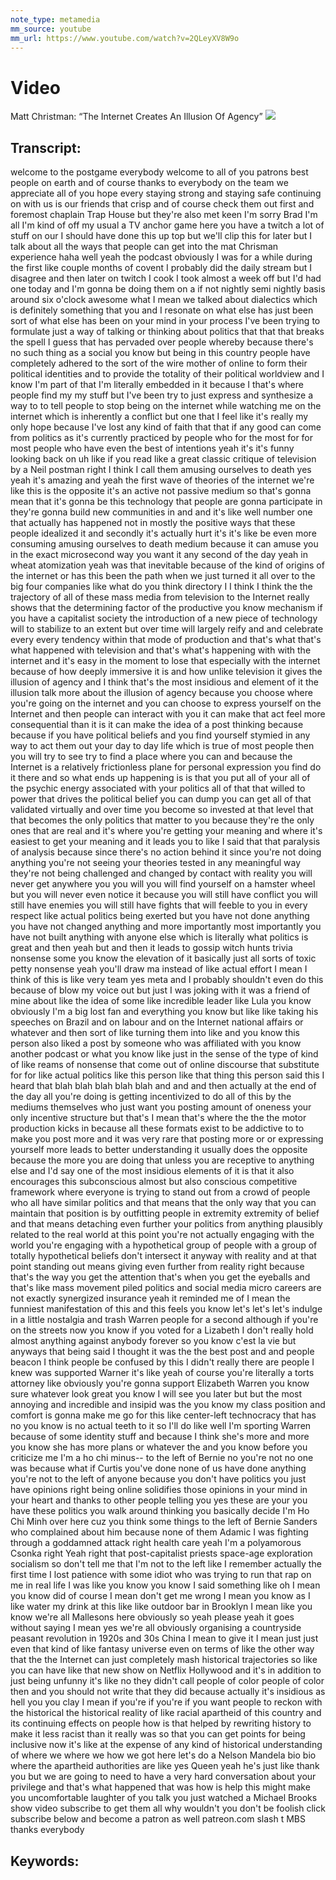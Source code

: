 ```yaml
---
note_type: metamedia
mm_source: youtube
mm_url: https://www.youtube.com/watch?v=2QLeyXV8W9o
---
```


# Video
Matt Christman: “The Internet Creates An Illusion Of Agency”
![](https://www.youtube.com/watch?v=2QLeyXV8W9o)

## Transcript:

welcome to the postgame everybody
welcome to all of you patrons best
people on earth and of course thanks to
everybody on the team we appreciate all
of you hope every staying strong and
staying safe continuing on with us is
our friends that crisp and of course
check them out first and foremost
chaplain Trap House but they're also met
keen I'm sorry Brad I'm all I'm kind of
off my usual a TV anchor game here you
have a twitch a lot of stuff on our I
should have done this up top but we'll
clip this for later but I talk about all
the ways that people can get into the
mat Chrisman experience haha well yeah
the podcast obviously I was for a while
during the first like couple months of
covent I probably did the daily stream
but I disagree and then later on twitch
I cook I took almost a week off but I'd
had one today and I'm gonna be doing
them on a if not nightly semi nightly
basis around six o'clock awesome what I
mean we talked about dialectics which is
definitely something that you and I
resonate on what else has just been sort
of what else has been on your mind in
your process I've been trying to
formulate just a way of talking or
thinking about politics that that that
breaks the spell I guess that has
pervaded over people whereby because
there's no such thing as a social you
know but being in this country people
have completely adhered to the sort of
the wire mother of online to form their
political identities and to provide the
totality of their political worldview
and I know I'm part of that I'm
literally embedded in it because I
that's where people find my my stuff but
I've been try to just express and
synthesize a way to to tell people to
stop being on the internet while
watching me on the internet which is
inherently a conflict but one that I
feel like it's really my only hope
because I've lost any kind of faith that
that if any good can come from politics
as it's currently practiced by people
who for the most for for most people who
have even the best of intentions yeah
it's it's funny looking back on uh like
if you read like a great classic
critique of television by a Neil postman
right I think I call them amusing
ourselves to death yes yeah it's amazing
and yeah the first wave of theories of
the internet we're like this is the
opposite it's an active not passive
medium so that's gonna mean that it's
gonna be this technology that people are
gonna participate in they're gonna build
new communities in and and it's like
well number one that actually has
happened not in mostly the positive ways
that these people idealized it and
secondly it's actually hurt it's it's
like be even more consuming amusing
ourselves to death medium because it can
amuse you in the exact microsecond way
you want it any second of the day yeah
in wheat atomization yeah was that
inevitable because of the kind of
origins of the internet or has this been
the path when we just turned it all over
to the big four companies like what do
you think directory I I think I think
the the trajectory of all of these mass
media from television to the Internet
really shows that the determining factor
of the productive you know mechanism if
you have a capitalist society the
introduction of a new piece of
technology will to stabilize to an
extent but over time will largely reify
and
and celebrate every every tendency
within that mode of production and
that's what that's what happened with
television and that's what's happening
with with the internet and it's easy in
the moment to lose that especially with
the internet because of how deeply
immersive it is and how unlike
television it gives the illusion of
agency and I think that's the most
insidious and element of it the illusion
talk more about the illusion of agency
because you choose where you're going on
the internet and you can choose to
express yourself on the Internet
and then people can interact with you it
can make that act feel more
consequential than it is it can make the
idea of a post thinking because because
if you have political beliefs and you
find yourself stymied in any way to act
them out your day to day life which is
true of most people then you will try to
see try to find a place where you can
and because the Internet is a relatively
frictionless plane for personal
expression you find do it there and so
what ends up happening is is that you
put all of your all of the psychic
energy associated with your politics all
of that that willed to power that drives
the political belief you can dump you
can get all of that validated virtually
and over time you become so invested at
that level that that becomes the only
politics that matter to you because
they're the only ones that are real and
it's where you're getting your meaning
and where it's easiest to get your
meaning and it leads you to like I said
that that paralysis of analysis because
since there's no action behind it since
you're not doing anything you're not
seeing your theories tested in any
meaningful way they're not being
challenged and changed by contact with
reality
you will never get anywhere you you will
you will find yourself on a hamster
wheel but you will never even notice it
because you will still have conflict you
will still have enemies you will still
have fights that will feeble to you in
every respect like actual politics being
exerted but you have not done anything
you have not changed anything and more
importantly most importantly you have
not built anything with anyone else
which is literally what politics is
great and then yeah but and then it
leads to gossip witch hunts trivia
nonsense some you know the
elevation of it basically just all sorts
of toxic petty nonsense yeah you'll draw
ma instead of like actual effort I mean
I think of this is like very team yes
meta and I probably shouldn't even do
this because of blow my voice out but
just I was joking with it was a friend
of mine about like the idea of some like
incredible leader like Lula you know
obviously I'm a big lost fan and
everything you know but like like taking
his speeches on Brazil and on labour and
on the Internet
national affairs or whatever and then
sort of like turning them into like and
you know this person also liked a post
by someone who was affiliated with you
know another podcast or what you know
like just in the sense of the type of
kind of like reams of nonsense that come
out of online discourse that substitute
for for like actual politics like this
person like that thing this person said
this I heard that blah blah blah blah
blah and and and then actually at the
end of the day all you're doing is
getting incentivized to do all of this
by the mediums themselves who just want
you posting amount of oneness your only
incentive structure but that's I mean
that's where the the the motor
production kicks in because all these
formats exist to be addictive to to make
you post more and it was very
rare that posting more or or expressing
yourself more leads to better
understanding it usually does the
opposite because the more you are doing
that unless you are receptive to
anything else and I'd say one of the
most insidious elements of it is that it
also encourages this subconscious almost
but also conscious competitive framework
where everyone is trying to stand out
from a crowd of people who all have
similar politics and that means that the
only way that you can maintain that
position is by outfitting people in
extremity extremity of belief and that
means detaching even further your
politics from anything plausibly related
to the real world at this point you're
not actually engaging with the world
you're engaging with a hypothetical
group of people with a group of totally
hypothetical beliefs don't intersect it
anyway with reality and at that point
standing out means giving even further
from reality right because that's the
way you get the attention that's when
you get the eyeballs and that's like
mass movement piled politics and social
media micro careers are not exactly
synergized
insurance yeah it reminded me of I mean
the funniest manifestation of this and
this feels you know let's let's let's
indulge in a little nostalgia and trash
Warren people for a second although if
you're on the streets now you know if
you voted for a Lizabeth I don't really
hold almost anything against anybody
forever so you know c'est la vie but
anyways that being said I thought it was
the the best post and and people beacon
I think people be confused by this I
didn't really there are people I knew
was supported Warner it's like yeah of
course you're literally a torts
attorney like obviously you're gonna
support Elizabeth Warren you know sure
whatever look great you know I will see
you later
but but the most annoying and incredible
and insipid was the you know my class
position and comfort is gonna make me go
for this
like center-left technocracy that has no
you know is no actual teeth to it so
I'll do like well I'm sporting Warren
because of some identity stuff and
because I think she's more and more you
know she has more plans or whatever the
and you know before you criticize
me I'm a ho chi minus-- to the left of
Bernie no you're not
no one was because what if Curtis you've
done none of us have done anything
you're not to the left of anyone because
you don't have politics you just have
opinions right being online solidifies
those opinions in your mind in your
heart and thanks to other people telling
you yes these are your you have these
politics you walk around thinking you
basically decide I'm Ho Chi Minh over
here cuz you think some things to the
left of Bernie Sanders who complained
about him because none of them Adamic I
was fighting through a goddamned attack
right health care yeah I'm a polyamorous
Csonka right Yeah right that
post-capitalist priests space-age
exploration socialism so don't tell me
that I'm not to the left like I remember
actually the first time I lost patience
with some idiot who was trying to run
that rap on me in real life I was like
you know you know I said something like
oh I mean you know did of course I mean
don't get me wrong I mean you know as I
like water my drink at this like
like outdoor bar in Brooklyn I mean like
you know we're all Mallesons here
obviously so yeah please yeah it goes
without saying I mean yes we're all
obviously organising a countryside
peasant revolution in 1920s and 30s
China I mean to give it I mean just just
even that kind of like fantasy universe
even on terms of like
the other way that the the Internet can
just completely mash historical
trajectories so like you can have like
that new show on Netflix Hollywood and
it's in addition to just being unfunny
it's like no they didn't call people of
color people of color then and you
should not write that they did because
actually it's insidious as hell
you you clay I mean if you're if you're
if you want people to reckon with the
historical the historical reality of
like racial apartheid of this country
and its continuing effects on people
how is that helped by rewriting history
to make it less racist than it really
was so that you can get points for being
inclusive now it's like at the expense
of any kind of historical understanding
of where we where we how we got here
let's do a Nelson Mandela bio bio where
the apartheid authorities are like yes
Queen yeah he's just like thank you but
we are going to need to have a very hard
conversation about your privilege and
that's what happened that was how is
help this might make you uncomfortable
laughter of you talk you just watched a
Michael Brooks show video subscribe to
get them all why wouldn't you don't be
foolish
click subscribe below and become a
patron as well patreon.com slash t MBS
thanks everybody


## Keywords:
